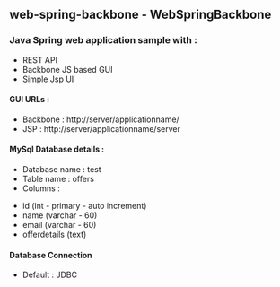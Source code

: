 ## web-spring-backbone - WebSpringBackbone
### Java Spring web application sample with :
* REST API
* Backbone JS based GUI
* Simple Jsp UI
 
#### GUI URLs :
* Backbone : http://server/applicationname/
* JSP : http://server/applicationname/server 

#### MySql Database details :
* Database name : test
* Table name : offers
* Columns :
 - id (int - primary - auto increment)
 - name (varchar - 60)
 - email (varchar - 60)
 - offerdetails (text)

#### Database Connection
* Default : JDBC
